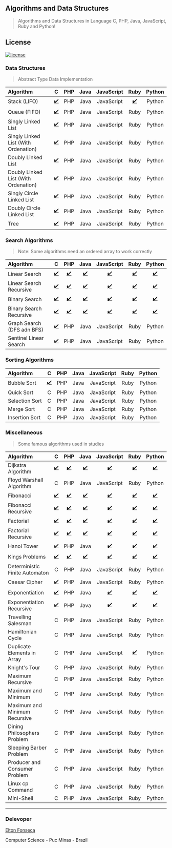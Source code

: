 ## Algorithms and Data Structures
> Algorithms and Data Structures in Language C, PHP, Java, JavaScript, Ruby and Python! 

## License

<a href="https://github.com/eltonfonseca/algorithms/blob/master/LICENSE"><img src="https://img.shields.io/github/license/mashape/apistatus.svg" alt="license"/></a>

### Data Structures
> Abstract Type Data Implementation

  
| Algorithm                           |  C  |  PHP  | Java | JavaScript | Ruby | Python |
|:------------------------------------|:---:|:-----:|:----:|:----------:|:----:|:------:|
| Stack (LIFO)                        | [:heavy_check_mark:](/c/stack)  |  PHP  | Java | JavaScript | [:heavy_check_mark:](/ruby/stack) | Python |
| Queue (FIFO)                        | [:heavy_check_mark:](/c/queue)  |  PHP  | Java | JavaScript | Ruby | Python |
| Singly Linked List                  | [:heavy_check_mark:](/c/lse)  |  PHP  | Java | JavaScript | Ruby | Python |
| Singly Linked List (With Ordenation)| [:heavy_check_mark:](/c/lseo) |  PHP  | Java | JavaScript | Ruby | Python |
| Doubly Linked List                  | [:heavy_check_mark:](/c/lde)  |  PHP  | Java | JavaScript | Ruby | Python |
| Doubly Linked List (With Ordenation)| [:heavy_check_mark:](/c/ldeo) |  PHP  | Java | JavaScript | Ruby | Python |
| Singly Circle Linked List           | [:heavy_check_mark:](/c/cse)  |  PHP  | Java | JavaScript | Ruby | Python |
| Doubly Circle Linked List           | [:heavy_check_mark:](/c/cde)  |  PHP  | Java | JavaScript | Ruby | Python |
| Tree                                | [:heavy_check_mark:](/c/tree)  |  PHP  | Java | JavaScript | Ruby | Python |

### Search Algorithms
> Note: Some algorithms need an ordered array to work correctly
  
| Algorithm               | C | PHP | Java | JavaScript | Ruby | Python |
|:------------------------|:-:|:---:|:----:|:----------:|:----:|:------:|
| Linear Search           | [:heavy_check_mark:](/c/linearSearch.c) | [:heavy_check_mark:](/php/linearSearch.php) | [:heavy_check_mark:](/java/linearSearch) | [:heavy_check_mark:](/javascript/linearSearch.js) | [:heavy_check_mark:](/ruby/linearSearch.rb) | [:heavy_check_mark:](/python/linearSearch.py) |
| Linear Search Recursive | [:heavy_check_mark:](/c/linearSearchRecursive.c) | [:heavy_check_mark:](/php/linearSearchRecursive.php) | [:heavy_check_mark:](/java/linearSearchRecursive) | [:heavy_check_mark:](/javascript/linearSearchRecursive.js) | [:heavy_check_mark:](/ruby/linearSearchRecursive.rb) | [:heavy_check_mark:](/python/linearSearchRecursive.py) |
| Binary Search           | [:heavy_check_mark:](/c/binarySearch.c) | [:heavy_check_mark:](/php/binarySearch.php) | [:heavy_check_mark:](/java/binarySearch) | [:heavy_check_mark:](/javascript/binarySearch.js) | [:heavy_check_mark:](/ruby/binarySearch.rb) | [:heavy_check_mark:](/python/binarySearch.py) |
| Binary Search Recursive | [:heavy_check_mark:](/c/binarySearchRecursive.c) | [:heavy_check_mark:](/php/binarySearchRecursive.php) | [:heavy_check_mark:](/java/binarySearchRecursive) | [:heavy_check_mark:](/javascript/binarySearchRecursive.js) | [:heavy_check_mark:](/ruby/binarySearchRecursive.rb) | [:heavy_check_mark:](/python/binarySearchRecursive.py) |
| Graph Search (DFS adn BFS) | [:heavy_check_mark:](/c/graph_search)  | PHP | Java | JavaScript | Ruby | Python |
| Sentinel Linear Search  | [:heavy_check_mark:](/c/sentinelLinearSearch.c) | PHP | Java | JavaScript | Ruby | Python |

### Sorting Algorithms

| Algorithm      | C | PHP | Java | JavaScript | Ruby | Python |
|:---------------|:-:|:---:|:----:|:----------:|:----:|:------:|
| Bubble Sort    | [:heavy_check_mark:](/c/bubbleSort.c) | PHP | Java | JavaScript | Ruby | Python |
| Quick Sort     | C | PHP | Java | JavaScript | Ruby | Python |
| Selection Sort | C | PHP | Java | JavaScript | Ruby | Python |
| Merge Sort     | C | PHP | Java | JavaScript | Ruby | Python |
| Insertion Sort | C | PHP | Java | JavaScript | Ruby | Python | 

### Miscellaneous
> Some famous algorithms used in studies
  
| Algorithm                      | C | PHP | Java | JavaScript | Ruby | Python |
|:-------------------------------|:-:|:---:|:----:|:----------:|:----:|:------:|
| Dijkstra Algorithm             | [:heavy_check_mark:](/c/dijkstra.c) | [:heavy_check_mark:](/php/dijkstra.php) | [:heavy_check_mark:](/java/Dijkstra.java) | [:heavy_check_mark:](/javascript/djikstra.js) | [:heavy_check_mark:](/ruby/dijkstra.rb) | [:heavy_check_mark:](/python/dijkstra.py) |
| Floyd Warshall Algorithm       | C | PHP | Java | JavaScript | Ruby | Python |
| Fibonacci                      | [:heavy_check_mark:](/c/fibonacci.c) | [:heavy_check_mark:](/php/fibonacci.php) | [:heavy_check_mark:](/java/fibonacci) | [:heavy_check_mark:](/javascript/fibonacci.js) | [:heavy_check_mark:](/ruby/fibonacci.rb) | [:heavy_check_mark:](/python/fibonacci.py) |
| Fibonacci Recursive            | [:heavy_check_mark:](/c/fibonacciRecursive.c) | [:heavy_check_mark:](/php/fibonacciRecursive.php) | [:heavy_check_mark:](/java/fibonacciRecursive) | [:heavy_check_mark:](/javascript/fibonacciRecursive.js) | [:heavy_check_mark:](/ruby/fibonacciRecursive.rb) | [:heavy_check_mark:](/python/fibonacciRecursive.py) |
| Factorial                      | [:heavy_check_mark:](/c/factorial.c) | [:heavy_check_mark:](/php/factorial.php) | [:heavy_check_mark:](/java/factorial) | [:heavy_check_mark:](/javascript/factorial.js) | [:heavy_check_mark:](/ruby/factorial.rb) | [:heavy_check_mark:](/python/factorial.py) |
| Factorial Recursive            | [:heavy_check_mark:](/c/factorialRecursive.c) | [:heavy_check_mark:](/php/factorialRecursive.php) | [:heavy_check_mark:](/java/factorialRecursive) | [:heavy_check_mark:](/javascript/factorialRecursive.js) | [:heavy_check_mark:](/ruby/factorialRecursive.rb) | [:heavy_check_mark:](/python/factorialRecursive.py) |
| Hanoi Tower                    | [:heavy_check_mark:](/c/hanoi.c) | PHP | Java | [:heavy_check_mark:](/javascript/hanoi.js) | [:heavy_check_mark:](/ruby/hanoi.rb) | [:heavy_check_mark:](/python/hanoi.py) |
| Kings Problems                 | [:heavy_check_mark:](/c/kings.c) | [:heavy_check_mark:](/php/kings.php) | [:heavy_check_mark:](/java/Kings.java) | [:heavy_check_mark:](/javascript/kings.js) | [:heavy_check_mark:](/ruby/kings.rb) | [:heavy_check_mark:](/python/kings.py) |
| Deterministic Finite Automaton | C | PHP | Java | JavaScript | Ruby | Python |
| Caesar Cipher                  | [:heavy_check_mark:](/c/caesarCipher.c) | PHP | Java | JavaScript | Ruby | Python |
| Exponentiation                 | [:heavy_check_mark:](/c/exponentiation.c) | PHP | Java | [:heavy_check_mark:](/javascript/exponentiation.js) | [:heavy_check_mark:](/ruby/exponentiation.rb) | [:heavy_check_mark:](/python/exponentiation.py) |
| Exponentiation Recursive       | [:heavy_check_mark:](/c/exponentiationRecursive.c) | PHP | Java | [:heavy_check_mark:](/javascript/exponentiationRecursive.js) | [:heavy_check_mark:](/ruby/exponentiationRecursive.rb) | [:heavy_check_mark:](/python/exponentiationRecursive.py) |
| Travelling Salesman            | C | PHP | Java | JavaScript | Ruby | Python |
| Hamiltonian Cycle              | C | PHP | Java | JavaScript | Ruby | Python |
| Duplicate Elements in Array    | C | PHP | Java | JavaScript | [:heavy_check_mark:](/ruby/find_duplicates.rb) | Python |
| Knight's Tour                  | C | PHP | Java | JavaScript | Ruby | Python |
| Maximum Recursive              | C | PHP | Java | JavaScript | Ruby | Python |
| Maximum and Minimum            | C | PHP | Java | JavaScript | Ruby | Python |
| Maximum and Minimum Recursive  | C | PHP | Java | JavaScript | Ruby | Python |
| Dining Philosophers Problem    | C | PHP | Java | JavaScript | Ruby | Python |
| Sleeping Barber Problem        | C | PHP | Java | JavaScript | Ruby | Python |
| Producer and Consumer Problem  | C | PHP | Java | JavaScript | Ruby | Python |
| Linux cp Command               | C | PHP | Java | JavaScript | Ruby | Python |
| Mini-Shell                     | C | PHP | Java | JavaScript | Ruby | Python |

***
### Delevoper 

[Elton Fonseca](https://www.facebook.com/elton.junior6)

Computer Science - Puc Minas - Brazil
